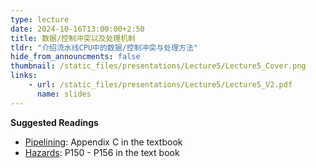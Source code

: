 ```yaml
---
type: lecture
date: 2024-10-16T13:00:00+2:50
title: 数据/控制冲突以及处理机制
tldr: "介绍流水线CPU中的数据/控制冲突与处理方法"
hide_from_announcments: false
thumbnail: /static_files/presentations/Lecture5/Lecture5_Cover.png
links:
    - url: /static_files/presentations/Lecture5/Lecture5_V2.pdf
      name: slides
---
```


**Suggested Readings**
- [Pipelining](https://acs.pub.ro/~cpop/SMPA/Computer%20Architecture%20A%20Quantitative%20Approach%20(5th%20edition).pdf#page=648&zoom=100,0,0): Appendix C in the textbook
- [Hazards](https://acs.pub.ro/~cpop/SMPA/Computer%20Architecture%20A%20Quantitative%20Approach%20(5th%20edition).pdf): P150 - P156 in the text book
